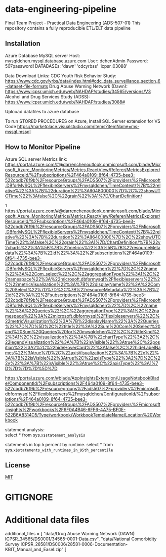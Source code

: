 # data-engineering-pipeline
Final Team Project - Practical Data Engineering (ADS-507-01) This repository contains a fully reproducible ETL/ELT data pipeline

## Installation

Azure Database MySQL server Host:  mysqldchen.mysql.database.azure.com
User: dchenAdmin
Password: 507password!
DATABASEs: 
'dawn'
'cdcyrbss'
'icpsr_03088'

Data Download Links:
CDC Youth Risk Behavior Study:  https://www.cdc.gov/yrbs/data/index.html#cdc_data_surveillance_section_6-dataset-file-formats
Drug Abuse Warning Network (Dawn): https://www.icpsr.umich.edu/web/NAHDAP/studies/34565/versions/V3
Alcohol and Drug Services Study (ADSS): https://www.icpsr.umich.edu/web/NAHDAP/studies/3088#

Uplooad datafiles to azure database

To run STORED PROCEDURES on Azure, Install SQL Server extension for VS Code https://marketplace.visualstudio.com/items?itemName=ms-mssql.mssql

## How to Monitor Pipeline

Azure SQL server Metrics link: 
https://portal.azure.com/#@darrenchenoutlook.onmicrosoft.com/blade/Microsoft_Azure_MonitoringMetrics/Metrics.ReactView/Referer/MetricsExplorer/ResourceId/%2Fsubscriptions%2F464a0109-8f64-4735-bee3-522cbdb76f9b%2FresourceGroups%2FADS507%2Fproviders%2FMicrosoft.DBforMySQL%2FflexibleServers%2Fmysqldchen/TimeContext/%7B%22relative%22%3A%7B%22duration%22%3A604800000%7D%2C%22showUTCTime%22%3Afalse%2C%22grain%22%3A1%7D/ChartDefinition/

1
https://portal.azure.com/#@darrenchenoutlook.onmicrosoft.com/blade/Microsoft_Azure_MonitoringMetrics/Metrics.ReactView/Referer/MetricsExplorer/ResourceId/%2Fsubscriptions%2F464a0109-8f64-4735-bee3-522cbdb76f9b%2FresourceGroups%2FADS507%2Fproviders%2FMicrosoft.DBforMySQL%2FflexibleServers%2Fmysqldchen/TimeContext/%7B%22relative%22%3A%7B%22duration%22%3A86400000%7D%2C%22showUTCTime%22%3Afalse%2C%22grain%22%3A1%7D/ChartDefinition/%7B%22v2charts%22%3A%5B%7B%22metrics%22%3A%5B%7B%22resourceMetadata%22%3A%7B%22id%22%3A%22%2Fsubscriptions%2F464a0109-8f64-4735-bee3-522cbdb76f9b%2FresourceGroups%2FADS507%2Fproviders%2FMicrosoft.DBforMySQL%2FflexibleServers%2Fmysqldchen%22%7D%2C%22name%22%3A%22Com_select%22%2C%22aggregationType%22%3A1%2C%22namespace%22%3A%22microsoft.dbformysql%2Fflexibleservers%22%2C%22metricVisualization%22%3A%7B%22displayName%22%3A%22Com%20Select%22%7D%7D%2C%7B%22resourceMetadata%22%3A%7B%22id%22%3A%22%2Fsubscriptions%2F464a0109-8f64-4735-bee3-522cbdb76f9b%2FresourceGroups%2FADS507%2Fproviders%2FMicrosoft.DBforMySQL%2FflexibleServers%2Fmysqldchen%22%7D%2C%22name%22%3A%22Queries%22%2C%22aggregationType%22%3A1%2C%22namespace%22%3A%22microsoft.dbformysql%2Fflexibleservers%22%2C%22metricVisualization%22%3A%7B%22displayName%22%3A%22Queries%22%7D%7D%5D%2C%22title%22%3A%22Sum%20Com%20Select%20and%20Sum%20Queries%20for%20mysqldchen%22%2C%22titleKind%22%3A1%2C%22visualization%22%3A%7B%22chartType%22%3A2%2C%22legendVisualization%22%3A%7B%22isVisible%22%3Atrue%2C%22position%22%3A2%2C%22hideHoverCard%22%3Afalse%2C%22hideLabelNames%22%3Atrue%7D%2C%22axisVisualization%22%3A%7B%22x%22%3A%7B%22isVisible%22%3Atrue%2C%22axisType%22%3A2%7D%2C%22y%22%3A%7B%22isVisible%22%3Atrue%2C%22axisType%22%3A1%7D%7D%7D%7D%5D%7D

https://portal.azure.com/#blade/AppInsightsExtension/UsageNotebookBlade/ComponentId/%2Fsubscriptions%2F464a0109-8f64-4735-bee3-522cbdb76f9b%2Fresourcegroups%2Fads507%2Fproviders%2Fmicrosoft.dbformysql%2Fflexibleservers%2Fmysqldchen/ConfigurationId/%2Fsubscriptions%2F464a0109-8f64-4735-bee3-522cbdb76f9b%2FresourceGroups%2FADS507%2Fproviders%2Fmicrosoft.insights%2Fworkbooks%2F6F0A4B46-6FF6-4A75-BF0E-522B6A8314C5/Type/workbook/WorkbookTemplateName/Location%20Workbook

statement analysis:  
select * from sys.`x$statement_analysis`

statements in top 5 percent by runtime. 
select * from sys.`x$statements_with_runtimes_in_95th_percentile`

## License

[MIT](https://choosealicense.com/licenses/mit/)    

# GITIGNORE
# Additional data files
additional_files = [
    "data/Drug Abuse Warning Network (DAWN) ICPSR_34565/DS0001/34565-0001-Data.csv",
    "data/National Comorbidity Survey ICPSR_28581/DS0006/28581-0006-Documentation-KBIT_Manual_and_Easel.zip"
]